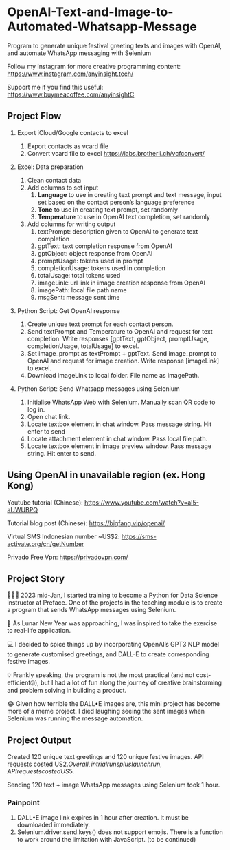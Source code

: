 # OpenAI-Text-and-Image-to-Automated-Whatsapp-Message
Program to generate unique festival greeting texts and images with OpenAI, and automate WhatsApp messaging with Selenium

Follow my Instagram for more creative programming content: https://www.instagram.com/anyinsight.tech/

Support me if you find this useful: https://www.buymeacoffee.com/anyinsightC

## Project Flow
1. Export iCloud/Google contacts to excel
    1. Export contacts as vcard file
    2. Convert vcard file to excel https://labs.brotherli.ch/vcfconvert/

2. Excel: Data preparation
    1. Clean contact data
    2. Add columns to set input
        1. **Language** to use in creating text prompt and text message, input set based on the contact person’s language preference
        2. **Tone** to use in creating text prompt, set randomly
        3. **Temperature** to use in OpenAI text completion, set randomly
    3. Add columns for writing output
        1. textPrompt: description given to OpenAI to generate text completion
        2. gptText: text completion response from OpenAI
        3. gptObject: object response from OpenAI
        4. promptUsage: tokens used in prompt
        5. completionUsage: tokens used in completion
        6. totalUsage: total tokens used
        7. imageLink: url link in image creation response from OpenAI
        8. imagePath: local file path name
        9. msgSent: message sent time

3. Python Script: Get OpenAI response
    1. Create unique text prompt for each contact person.
    2. Send textPrompt and Temperature to OpenAI and request for text completion. Write responses [gptText, gptObject, promptUsage, completionUsage, totalUsage] to excel.
    3. Set image_prompt as textPrompt + gptText. Send image_prompt to OpenAI and request for image creation. Write response [imageLink] to excel.
    4. Download imageLink to local folder. File name as imagePath.

4. Python Script: Send Whatsapp messages using Selenium
    1. Initialise WhatsApp Web with Selenium. Manually scan QR code to log in.
    2. Open chat link.
    3. Locate textbox element in chat window. Pass message string. Hit enter to send
    4. Locate attachment element in chat window. Pass local file path.
    5. Locate textbox element in image preview window. Pass message string. Hit enter to send.

## Using OpenAI in unavailable region (ex. Hong Kong)
Youtube tutorial (Chinese): https://www.youtube.com/watch?v=aI5-aUWUBPQ

Tutorial blog post (Chinese): https://bigfang.vip/openai/

Virtual SMS Indonesian number ~US$2: https://sms-activate.org/cn/getNumber

Privado Free Vpn: https://privadovpn.com/

## Project Story
👩🏻‍💻 2023 mid-Jan, I started training to become a Python for Data Science instructor at Preface. One of the projects in the teaching module is to create a program that sends WhatsApp messages using Selenium. 

🧧 As Lunar New Year was approaching, I was inspired to take the exercise to real-life application. 

💻 I decided to spice things up by incorporating OpenAI’s GPT3 NLP model to generate customised greetings, and DALL-E to create corresponding festive images. 

💡 Frankly speaking, the program is not the most practical (and not cost-efficient🤓), but I had a lot of fun along the journey of creative brainstorming and problem solving in building a product.

😂 Given how terrible the DALL•E images are, this mini project has become more of a meme project. I died laughing seeing the sent images when Selenium was running the message automation.

## Project Output
Created 120 unique text greetings and 120 unique festive images. API requests costed US$2. Overall, in trial runs plus launch run, API requests costed US$5.

Sending 120 text + image WhatsApp messages using Selenium took 1 hour.

### Painpoint
1. DALL•E image link expires in 1 hour after creation. It must be downloaded immediately.
2. Selenium.driver.send.keys() does not support emojis. There is a function to work around the limitation with JavaScript.
(to be continued)
